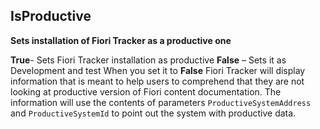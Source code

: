 ## IsProductive

**Sets installation of Fiori Tracker as a productive one**

**True**- Sets Fiori Tracker installation as productive
**False** – Sets it as Development and test
When you set it to **False** Fiori Tracker will display information that is meant to help users to comprehend that they are not looking at productive version of Fiori content documentation. The information will use the contents of parameters `ProductiveSystemAddress` and `ProductiveSystemId` to point out the system with productive data.